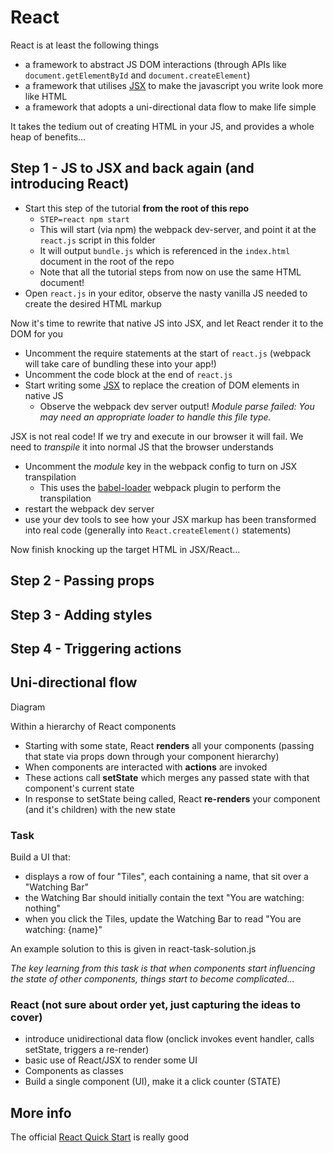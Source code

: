 # React

React is at least the following things
- a framework to abstract JS DOM interactions (through APIs like `document.getElementById` and `document.createElement`)
- a framework that utilises [JSX](https://jsx.github.io/) to make the javascript you write look more like HTML
- a framework that adopts a uni-directional data flow to make life simple

It takes the tedium out of creating HTML in your JS, and provides a whole heap of benefits...

## Step 1 - JS to JSX and back again (and introducing React)

- Start this step of the tutorial **from the root of this repo**
  - ```STEP=react npm start```
  - This will start (via npm) the webpack dev-server, and point it at the `react.js` script in this folder
  - It will output `bundle.js` which is referenced in the `index.html` document in the root of the repo
  - Note that all the tutorial steps from now on use the same HTML document!
- Open `react.js` in your editor, observe the nasty vanilla JS needed to create the desired HTML markup

Now it's time to rewrite that native JS into JSX, and let React render it to the DOM for you
- Uncomment the require statements at the start of `react.js` (webpack will take care of bundling these into your app!)
- Uncomment the code block at the end of `react.js`
- Start writing some [JSX](https://facebook.github.io/react/docs/introducing-jsx.html) to replace the creation of DOM elements in native JS
  - Observe the webpack dev server output! *Module parse failed: You may need an appropriate loader to handle this file type.*

JSX is not real code! If we try and execute in our browser it will fail. We need to *transpile* it into normal JS that the browser understands
- Uncomment the *module* key in the webpack config to turn on JSX transpilation
  - This uses the [babel-loader](https://github.com/babel/babel-loader) webpack plugin to perform the transpilation
- restart the webpack dev server
- use your dev tools to see how your JSX markup has been transformed into real code (generally into `React.createElement()` statements)

Now finish knocking up the target HTML in JSX/React...

## Step 2 - Passing props

## Step 3 - Adding styles

## Step 4 - Triggering actions

## Uni-directional flow

Diagram

Within a hierarchy of React components
- Starting with some state, React **renders** all your components (passing that state via props down through your component hierarchy)
- When components are interacted with **actions** are invoked
- These actions call **setState** which merges any passed state with that component's current state
- In response to setState being called, React **re-renders** your component (and it's children) with the new state

### Task
Build a UI that:
- displays a row of four "Tiles", each containing a name, that sit over a "Watching Bar"
- the Watching Bar should initially contain the text "You are watching: nothing"
- when you click the Tiles, update the Watching Bar to read "You are watching: {name}"

An example solution to this is given in react-task-solution.js

*The key learning from this task is that when components start influencing the state of other components, things start to become complicated...*

### React (not sure about order yet, just capturing the ideas to cover)
 - introduce unidirectional data flow (onclick invokes event handler, calls setState, triggers a re-render)
 - basic use of React/JSX to render some UI
 - Components as classes
 - Build a single component (UI), make it a click counter (STATE)


## More info

The official [React Quick Start](https://facebook.github.io/react/docs/hello-world.html) is really good
